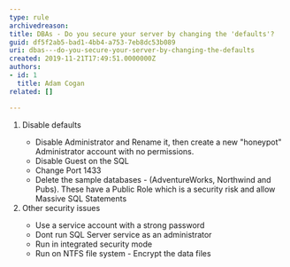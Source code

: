 ```yaml
---
type: rule
archivedreason: 
title: DBAs - Do you secure your server by changing the 'defaults'?
guid: df5f2ab5-bad1-4bb4-a753-7eb8dc53b089
uri: dbas---do-you-secure-your-server-by-changing-the-defaults
created: 2019-11-21T17:49:51.0000000Z
authors:
- id: 1
  title: Adam Cogan
related: []

---
```



<ol><li>​Disable defaults<br></li><ul><li>Disable Administrator and Rename it, then create a new &quot;honeypot&quot; Administrator account with no permissions.</li><li>Disable Guest on the SQL</li><li>Change Port 1433</li><li>Delete the sample databases - (AdventureWorks, Northwind and Pubs). These have a Public Role which is a security risk and allow Massive SQL Statements</li></ul><li>Other security issues</li><ul><li>Use a service account with a strong password</li><li>Dont run SQL Server service as an administrator</li><li>Run in integrated security mode</li><li>Run on NTFS file system - Encrypt the data files​<br></li></ul></ol><br>
<br><excerpt class='endintro'></excerpt><br>



